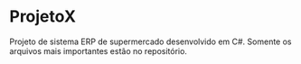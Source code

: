 # ProjetoX

Projeto de sistema ERP de supermercado desenvolvido em C#. Somente os arquivos mais importantes estão no repositório.
